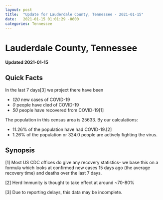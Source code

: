 ```yaml
---
layout: post
title:  "Update for Lauderdale County, Tennessee - 2021-01-15"
date:   2021-01-15 01:01:29 -0600
categories: Tennessee
---
```


# Lauderdale County, Tennessee
#### Updated 2021-01-15

## Quick Facts

In the last 7 days[3] we project there have been
- *120* new cases of COVID-19
- *0* people have died of COVID-19
- *50* people have recovered from COVID-19[1]

The population in this census area is 25633. By our calculations:
- 11.26% of the population have had COVID-19.[2]
- 1.26% of the population or 324.0 people are actively fighting the virus.

## Synopsis




[1] Most US CDC offices do give any recovery statistics- we base this on a formula which looks at confirmed new cases
15 days ago (the average recovery time) and deaths over the last 7 days.

[2] Herd Immunity is thought to take effect at around ~70-80%

[3] Due to reporting delays, this data may be incomplete.
 
    